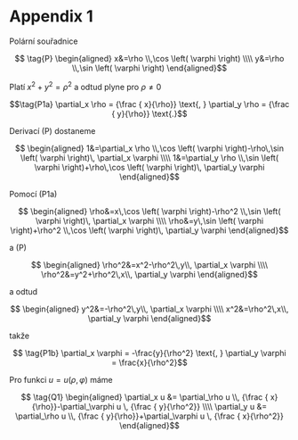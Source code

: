 # Appendix 1 

Polární souřadnice

$$ \tag{P} \begin{aligned} 
x&=\rho \\,\cos \left( \varphi \right)  
\\\\ y&=\rho \\,\sin \left( \varphi \right) 
\end{aligned}$$

Platí ${x}^{2} +{y}^{2}={\rho}^{2}$ a odtud plyne pro $\rho \neq 0$

$$\tag{P1a} \partial_x \rho = {\frac { x}{\rho}} \text{, }
\partial_y \rho = {\frac { y}{\rho}} \text{.}$$

Derivací (P) dostaneme

$$ \begin{aligned} 
1&=\partial_x \rho \\,\cos \left( \varphi \right)-\rho\,\sin \left( \varphi \right)\, \partial_x \varphi 
\\\\ 1&=\partial_y \rho \\,\sin \left( \varphi \right)+\rho\,\cos \left( \varphi \right)\, \partial_y \varphi 
\end{aligned}$$

Pomocí (P1a) 

$$ \begin{aligned}  
\rho&=x\,\cos \left( \varphi \right)-\rho^2 \\,\sin \left( \varphi \right)\, \partial_x \varphi
\\\\  \rho&=y\,\sin \left( \varphi \right)+\rho^2 \\,\cos \left( \varphi \right)\, \partial_y \varphi
\end{aligned}$$

a (P)

$$ \begin{aligned}  
\rho^2&=x^2-\rho^2\,y\\, \partial_x \varphi \\\\  
\rho^2&=y^2+\rho^2\,x\\, \partial_y \varphi
\end{aligned}$$

a odtud

$$ \begin{aligned}  
y^2&=-\rho^2\,y\\, \partial_x \varphi \\\\  
x^2&=\rho^2\,x\\, \partial_y \varphi
\end{aligned}$$

takže

$$ \tag{P1b} \partial_x \varphi = -\frac{y}{\rho^2} \text{, } \partial_y \varphi = \frac{x}{\rho^2}$$

Pro funkci $u=u(\rho,\varphi)$ máme

$$ \tag{Q1} \begin{aligned} 
\partial_x u &= \partial_\rho u \\, {\frac { x}{\rho}}-\partial_\varphi u \, {\frac { y}{\rho^2}} 
\\\\ \partial_y u &= \partial_\rho u \\, {\frac { y}{\rho}}+\partial_\varphi u \, {\frac { x}{\rho^2}} 
\end{aligned}$$ 
